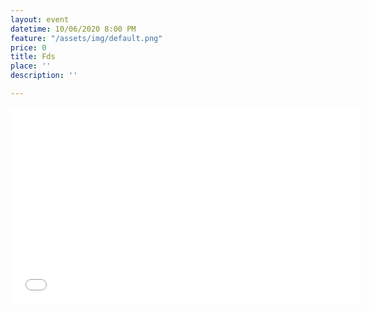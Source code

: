 ```yaml
---
layout: event
datetime: 10/06/2020 8:00 PM
feature: "/assets/img/default.png"
price: 0
title: Fds
place: ''
description: ''

---
```

<iframe width="560" height="315" src="[https://www.youtube.com/embed/1z41fsqIkG0](https://www.youtube.com/embed/1z41fsqIkG0 "https://www.youtube.com/embed/1z41fsqIkG0")" frameborder="0" allow="accelerometer; autoplay; encrypted-media; gyroscope; picture-in-picture" allowfullscreen></iframe>